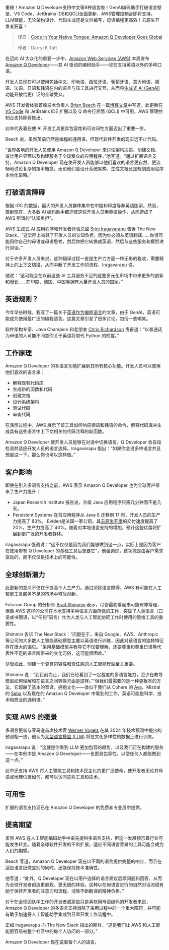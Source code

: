 <!--
title: 用你的母语编程：Amazon Q Developer走向全球
cover: https://cdn.thenewstack.io/media/2025/04/25f9104b-ling-app-j4uflkp29ie-unsplash-1.jpg
summary: 重磅！Amazon Q Developer支持中文等9种语言啦！GenAI编码助手打破语言壁垒，VS Code、JetBrains IDE和QCLI全面更新，AWS管理控制台即将支持。LLM赋能，无论架构设计、代码生成还是文档编写，母语编程更高效！云原生开发者狂喜！
-->

重磅！Amazon Q Developer支持中文等9种语言啦！GenAI编码助手打破语言壁垒，VS Code、JetBrains IDE和QCLI全面更新，AWS管理控制台即将支持。LLM赋能，无论架构设计、代码生成还是文档编写，母语编程更高效！云原生开发者狂喜！

> 译自：[Code in Your Native Tongue: Amazon Q Developer Goes Global](https://thenewstack.io/code-in-your-native-tongue-amazon-q-developer-goes-global/)
> 
> 作者：Darryl K Taft

在迈向 AI 大众化的重要一步中，[Amazon Web Services (AWS)](https://aws.amazon.com/?utm_content=inline+mention) 本周宣布 [Amazon Q Developer](https://thenewstack.io/amazon-q-developer-now-handles-your-entire-code-pipeline/)——其 AI 驱动的编码助手——现在支持英语以外的多种口语。

开发人员现在可以使用包括中文、印地语、西班牙语、葡萄牙语、意大利语、德语、法语、日语和韩语在内的语言与该工具进行交互，从而将[生成式 AI (GenAI)](https://thenewstack.io/generative-ai-in-2023-genai-tools-became-table-stakes/) 功能开放给更广泛的全球受众。

AWS 开发者体验首席技术负责人 [Brian Beach](https://www.linkedin.com/in/brianjbeach/) 在一篇[博客文章](https://aws.amazon.com/blogs/devops/amazon-q-developer-global-capabilities/)中写道，此更新在 [VS Code](https://thenewstack.io/microsoft-makes-github-copilot-free-in-vs-code/) 和 JetBrains IDE 扩展以及 Q 命令行界面 (QCLI) 中可用，AWS 管理控制台支持即将推出。

此举代表着在使 AI 开发工具更具包容性和可访问性方面迈出了重要一步。

Beach 说，虽然英语仍然是编程的通用语，但现代软件开发的现实远不止代码。

“世界各地的开发人员使用 Amazon Q Developer 来讨论架构决策、创建文档、设计用户界面以及构建服务于全球受众的应用程序，”他写道。“通过扩展语言支持，Amazon Q Developer 现在使开发人员能够以他们喜欢的语言更自然、更流畅地讨论复杂的技术概念，无论他们是设计系统架构、生成文档还是规划应用程序本地化策略。”

## 打破语言障碍

根据 IDC 的数据，最大的开发人员群体集中在中国和印度等非英语国家。然而，直到现在，大多数 AI 编码助手都迫使这些开发人员用英语操作，从而造成了 AWS 所谓的“认知负担”。

AWS 生成式 AI 应用程序和开发者体验总监 [Srini Iragavarapu](https://www.linkedin.com/in/isvas/) 告诉 The New Stack，“这实际上减轻了开发人员的认知负担，因为你必须从英语翻译……你很可能用你自己的母语或母语思考，然后你把它转换成英语，然后与这些服务和模型进行对话。”

对于许多开发人员来说，这种翻译过程一直是生产力方面一种无形的税收，需要精神上的[上下文切换](https://thenewstack.io/5-ways-to-reduce-toil-by-automating-incident-response/)，从而中断了开发工作的流程，Iragavarapu 说。

他说：“这可能会在以前这些 AI 工具服务不足的这些多元化市场中带来更多的创新和增长……在印度、德国、中国等拥有大量开发人员的国家。”

## 英语规则？

今年早些时候，我写了一篇关于[英语作为编程语言](https://thenewstack.io/can-english-dethrone-python-as-top-programming-language/)的文章，由于 GenAI，英语可能成为使用最广泛的编程语言。这篇文章引发了很多讨论，包括一些嘲笑。

软件架构专家、Java Champion 和老朋友 [Chris Richardson](https://www.linkedin.com/in/pojos/) 责备道：“以普通话为母语的人可能不同意你关于英语将取代 Python 的前提。”

## 工作原理

Amazon Q Developer 的多语言功能扩展到其所有核心功能。开发人员可以使用他们喜欢的语言来：

- 解释现有代码库
- 生成新的函数和代码
- 创建文档
- 设计系统架构
- 测试代码
- 审查代码

在演示过程中，AWS 展示了该工具如何响应德语和韩语的命令，解释代码库并生成具有这些语言中上下文相关的代码注释的新函数。

Amazon Q Developer 使开发人员能够在对话中切换语言，Q Developer 会自动检测并适应开发人员的语言选择。Iragavarapu 指出：“如果你会说多种语言并且想尝试一下，那么你也可以这样做。”

## 客户影响

即使在引入多语言支持之前，AWS 表示 Amazon Q Developer 也为全球客户带来了生产力提升：

- Japan Research Institute 报告说，升级 Java 应用程序只需几分钟而不是几天。
- Persistent Systems 在将应用程序从 Java 8 迁移到 17 时，开发人员的生产力提高了 83%。
Eviden是法国一家公司，其[云原生开发](https://thenewstack.io/cloud-native/)的交付速度提高了 20%，生产力提高了 40%。随着对本地语言支持的增加，预计这些优势将扩展到更广泛的开发者群体。

Iragavarapu 强调说：“这不仅仅是因为我们能够做到这一点，实际上是因为客户在使用带有 Q Developer 的基础工具后想要它”，他强调说，该功能是由客户需求驱动的，而不仅仅是技术上的可能性。

## 全球创新潜力

此更新的意义不仅在于提高个人生产力。通过消除语言障碍，AWS 有可能在人工智能工具服务不足的市场中释放创新。

Futurum Group 的分析师 [Brad Shimmin](https://www.linkedin.com/in/bradshimmin/) 表示，尽管最初看起来可能有悖常理，但像 AWS 这样的公司在本地支持多种语言方面所做的工作，突显了人类语言（口语或书面语，以“任何”语言）作为人类与人工智能协同工作时使用的思维工具的重要性。

Shimmin 告诉 The New Stack：“问题在于，来自 Google、AWS、Anthropic 等公司的大多数人工智能基础模型主要以英语进行训练，因此对该语言的独特特征存在很大的偏见。“采用基础模型并教导它不仅要理解，还要尊重和尊重日语等代表性不足的语言所带来的文化习俗，这可能很困难。”

尽管如此，创建一个更具包容性和责任感的人工智能模型至关重要。

Shimmin 说：“到目前为止，我们已经看到了一定程度的多语言能力，至少在教导模型如何理解和在语言之间转换方面是这样。”“但我们最需要的是一种更根本的方法，它超越了基本的音译，拥抱文化——类似于我们从 Cohere 的 [Aya](https://cohere.com/research/aya)、Mistral 的 [Saba](https://mistral.ai/news/mistral-saba) 以及现在的 Amazon Q Developer 中看到的工作。英语可能是科学、技术和商业的通用语。”

## 实现 AWS 的愿景

多语言更新与亚马逊首席技术官 [Werner Vogels](https://www.linkedin.com/in/wernervogels/) 在其 2024 年技术预测中提出的预测相一致，他认为[大型语言模型 (LLM)](https://thenewstack.io/llm/) 将在文化多样性的数据上进行训练。

Iragavarapu 说：“这就是你看到 LLM 更加包容的趋势，以及我们正在构建的服务——在本例中是 Amazon Q Developer——也更具包容性，以便任何人都能做到这一点。”

此举还支持 AWS 将人工智能工具和技术民主化的更广泛使命，使开发者无论其母语或地理位置如何，都可以访问这些工具和技术。

## 可用性

扩展的语言支持现已在 Amazon Q Developer 的免费和专业层中提供。

## 提高期望

虽然 AWS 在人工智能编码助手中率先提供多语言支持，但这一发展预示着行业可能发生转变。随着全球软件开发的不断扩展，适应不同语言背景的工具可能会成为人们的期望。

Beach 写道，Amazon Q Developer 现在以不同的语言提供完整的响应，而且在适应语言细微差别的同时，还能保持技术准确性。

他写道：“此外，Q Developer 现在以用户选择的语言建议后续问题和回答，从而为全球开发者创造更直观、更无缝的体验。这种以任何语言进行的自然对话流程有助于保持开发者的注意力和流程，消除不断翻译的精神负担。”

对于在全球团队中工作的开发者或那些只是喜欢用母语编码的开发者来说，Amazon Q Developer 的多语言支持消除了采用过程中的一个重大障碍，并可能有助于加速将人工智能助手集成到日常开发工作流程中。

正如 Iragavarapu 向 The New Stack 指出的那样，“这是我们让 AWS 和人工智能更容易被整个社区中的每个人访问的一部分。”

Amazon Q Developer 现在说着每个人的语言。